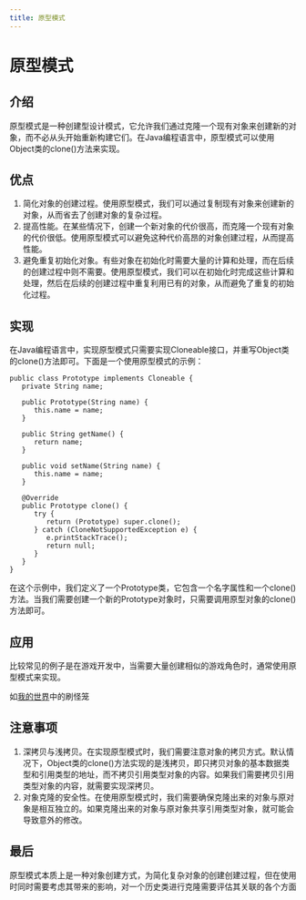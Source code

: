 ```yaml
---
title: 原型模式
---
```


# 原型模式

## 介绍

原型模式是一种创建型设计模式，它允许我们通过克隆一个现有对象来创建新的对象，而不必从头开始重新构建它们。在Java编程语言中，原型模式可以使用Object类的clone()方法来实现。

## 优点

1. 简化对象的创建过程。使用原型模式，我们可以通过复制现有对象来创建新的对象，从而省去了创建对象的复杂过程。
2. 提高性能。在某些情况下，创建一个新对象的代价很高，而克隆一个现有对象的代价很低。使用原型模式可以避免这种代价高昂的对象创建过程，从而提高性能。
3. 避免重复初始化对象。有些对象在初始化时需要大量的计算和处理，而在后续的创建过程中则不需要。使用原型模式，我们可以在初始化时完成这些计算和处理，然后在后续的创建过程中重复利用已有的对象，从而避免了重复的初始化过程。

## 实现

在Java编程语言中，实现原型模式只需要实现Cloneable接口，并重写Object类的clone()方法即可。下面是一个使用原型模式的示例：

``` java:no-line-numbers
public class Prototype implements Cloneable {
   private String name;

   public Prototype(String name) {
      this.name = name;
   }

   public String getName() {
      return name;
   }

   public void setName(String name) {
      this.name = name;
   }

   @Override
   public Prototype clone() {
      try {
         return (Prototype) super.clone();
      } catch (CloneNotSupportedException e) {
         e.printStackTrace();
         return null;
      }
   }
}

```

在这个示例中，我们定义了一个Prototype类，它包含一个名字属性和一个clone()方法。当我们需要创建一个新的Prototype对象时，只需要调用原型对象的clone()方法即可。

## 应用

比较常见的例子是在游戏开发中，当需要大量创建相似的游戏角色时，通常使用原型模式来实现。

如[我的世界](https://www.minecraft.net/zh-hans)中的刷怪笼

## 注意事项

1. 深拷贝与浅拷贝。在实现原型模式时，我们需要注意对象的拷贝方式。默认情况下，Object类的clone()方法实现的是浅拷贝，即只拷贝对象的基本数据类型和引用类型的地址，而不拷贝引用类型对象的内容。如果我们需要拷贝引用类型对象的内容，就需要实现深拷贝。
2. 对象克隆的安全性。在使用原型模式时，我们需要确保克隆出来的对象与原对象是相互独立的。如果克隆出来的对象与原对象共享引用类型对象，就可能会导致意外的修改。

## 最后

原型模式本质上是一种对象创建方式，为简化复杂对象的创建创建过程，但在使用时同时需要考虑其带来的影响，对一个历史类进行克隆需要评估其关联的各个方面